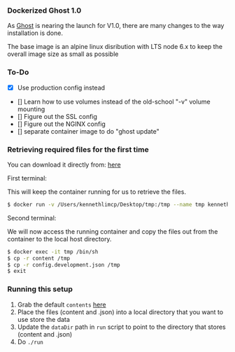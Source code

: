 ### Dockerized Ghost 1.0

As [Ghost](https://ghost.org) is nearing the launch for V1.0, there are many changes to the way installation is done.

The base image is an alpine linux disribution with LTS node 6.x to keep the overall image size as small as possible


### To-Do

- [x] Use production config instead
- [] Learn how to use volumes instead of the old-school "-v" volume mounting
- [] Figure out the SSL config
- [] Figure out the NGINX config
- [] separate container image to do "ghost update"

### Retrieving required files for the first time

You can download it directly from: [here](ghost-1.0.0.beta-2-content-files.zip)

First terminal:

This will keep the container running for us to retrieve the files.

```sh
$ docker run -v /Users/kennethlimcp/Desktop/tmp:/tmp --name tmp kennethlimcp/armhf-ghost:1.0.0-beta.2 top
```

Second terminal:

We will now access the running container and copy the files out from the container to the local host directory.

```sh
$ docker exec -it tmp /bin/sh
$ cp -r content /tmp
$ cp -r config.development.json /tmp
$ exit
```

### Running this setup

1. Grab the default `contents` [here](ghost-1.0.0.beta-2-content-files.zip)
2. Place the files (content and .json) into a local directory that you want to use store the data
3. Update the `dataDir` path in `run` script to point to the directory that stores (content and .json)
4. Do `./run`
